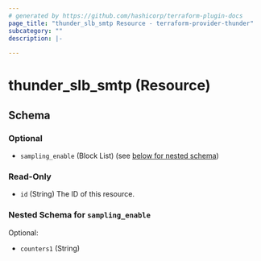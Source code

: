 ```yaml
---
# generated by https://github.com/hashicorp/terraform-plugin-docs
page_title: "thunder_slb_smtp Resource - terraform-provider-thunder"
subcategory: ""
description: |-
  
---
```


# thunder_slb_smtp (Resource)





<!-- schema generated by tfplugindocs -->
## Schema

### Optional

- `sampling_enable` (Block List) (see [below for nested schema](#nestedblock--sampling_enable))

### Read-Only

- `id` (String) The ID of this resource.

<a id="nestedblock--sampling_enable"></a>
### Nested Schema for `sampling_enable`

Optional:

- `counters1` (String)


